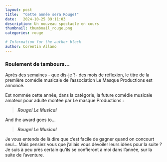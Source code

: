 ```yaml
---
layout: post
title:  "Cette année sera Rouge!"
date:   2024-10-25 09:11:03
description: Un nouveau spectacle en cours
thumbnail: thumbnail_rouge.png
categories: rouge

# Information for the author block
author: Corentin Allano
---
```

### Roulement de tambours...
Après des semaines - que dis-je ?- des mois de réflexion, le titre de la première comédie musicale de l’association Le Masque Productions est annoncé.    

Est nommée cette année, dans la catégorie, la future comédie musicale amateur pour adulte montée par Le masque Productions :    
>**_Rouge! Le Musical_**     
    
And the award goes to…     
>**_Rouge! Le Musical_**      
    
Je vous entends de là dire que c’est facile de gagner quand on concourt seul… 
Mais pensiez vous que j’allais vous dévoiler leurs idées pour la suite ? 
Je suis à peu près certain qu’ils se confieront à moi dans l’année, sur la suite de l’aventure.